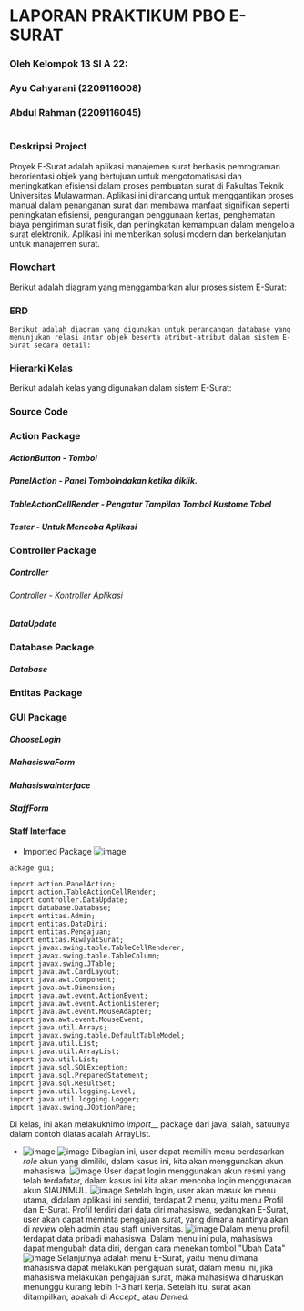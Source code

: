 # LAPORAN PRAKTIKUM PBO E-SURAT
### Oleh Kelompok 13 SI A 22:
### Ayu Cahyarani (2209116008)
### Abdul Rahman (2209116045)
#
### Deskripsi Project
Proyek E-Surat adalah aplikasi manajemen surat berbasis pemrograman berorientasi objek yang bertujuan untuk mengotomatisasi dan meningkatkan efisiensi dalam proses pembuatan surat di Fakultas Teknik Universitas Mulawarman. Aplikasi ini dirancang untuk menggantikan proses manual dalam penanganan surat dan membawa manfaat signifikan seperti peningkatan efisiensi, pengurangan penggunaan kertas, penghematan biaya pengiriman surat fisik, dan peningkatan kemampuan dalam mengelola surat elektronik. Aplikasi ini memberikan solusi modern dan berkelanjutan untuk manajemen surat.
### Flowchart
Berikut adalah diagram yang menggambarkan alur proses sistem E-Surat:


### ERD

``Berikut adalah diagram yang digunakan untuk perancangan database yang menunjukan relasi antar objek beserta atribut-atribut dalam sistem E-Surat secara detail:``


### Hierarki Kelas
Berikut adalah kelas yang digunakan dalam sistem E-Surat:



### Source Code
### Action Package
##### ActionButton - Tombol 
##### PanelAction - Panel Tombolndakan ketika diklik.
##### TableActionCellRender - Pengatur Tampilan Tombol Kustome Tabel
##### Tester - Untuk Mencoba Aplikasi

### Controller Package
##### Controller
###### Controller - Kontroller Aplikasi
##### DataUpdate 

### Database Package
##### Database

### Entitas Package

### GUI Package
##### ChooseLogin
##### MahasiswaForm
##### MahasiswaInterface
##### StaffForm

#### Staff Interface
- Imported Package
![image](https://github.com/PA-E-Surat/PBO_Project_E-Surat/assets/126738691/259546ce-53de-4d76-be85-3634138c33bb)
```
ackage gui;

import action.PanelAction;
import action.TableActionCellRender;
import controller.DataUpdate;
import database.Database;
import entitas.Admin;
import entitas.DataDiri;
import entitas.Pengajuan;
import entitas.RiwayatSurat;
import javax.swing.table.TableCellRenderer;
import javax.swing.table.TableColumn;
import javax.swing.JTable;
import java.awt.CardLayout;
import java.awt.Component;
import java.awt.Dimension;
import java.awt.event.ActionEvent;
import java.awt.event.ActionListener;
import java.awt.event.MouseAdapter;
import java.awt.event.MouseEvent;
import java.util.Arrays;
import javax.swing.table.DefaultTableModel;
import java.util.List;
import java.util.ArrayList;
import java.util.List;
import java.sql.SQLException;
import java.sql.PreparedStatement;
import java.sql.ResultSet;
import java.util.logging.Level;
import java.util.logging.Logger;
import javax.swing.JOptionPane;

````
Di kelas, ini akan melakuknimo _import___ package dari java, salah, satuunya dalam contoh diatas adalah ArrayList.

- ![image](https://github.com/PA-E-Surat/PBO_Project_E-Surat/assets/126738691/04cb50f8-c49d-4ea7-bed0-2440e7c76768)
![image](https://github.com/PA-E-Surat/PBO_Project_E-Surat/assets/126738691/ccda7616-44af-4639-899e-9cf47290800c)
Dibagian ini, user dapat memilih menu berdasarkan _role_ akun yang dimiliki, dalam kasus ini, kita akan menggunakan akun mahasiswa.
![image](https://github.com/PA-E-Surat/PBO_Project_E-Surat/assets/126738691/ddf5644c-4e36-4558-ad2e-8624e2acaa55)
User dapat login menggunakan akun resmi yang telah terdafatar, dalam kasus ini kita akan mencoba login menggunakan akun SIAUNMUL.
![image](https://github.com/PA-E-Surat/PBO_Project_E-Surat/assets/126738691/1190142d-ed15-4d45-8ecb-f3f490c15357)
Setelah login, user akan masuk ke menu utama, didalam aplikasi ini sendiri, terdapat 2 menu, yaitu menu Profil dan E-Surat.
Profil terdiri dari data diri mahasiswa, sedangkan E-Surat, user akan dapat meminta pengajuan surat, yang dimana nantinya akan di _review_ oleh admin atau staff universitas.
![image](https://github.com/PA-E-Surat/PBO_Project_E-Surat/assets/126738691/a99adab9-dc67-406f-adc0-768e9c4840af)
Dalam menu profil, terdapat data pribadi mahasiswa. Dalam menu ini pula, mahasiswa dapat mengubah data diri, dengan cara menekan tombol "Ubah Data"
![image](https://github.com/PA-E-Surat/PBO_Project_E-Surat/assets/126738691/2a9e60b8-1848-4e07-9ebc-bbf71986464d)
Selanjutnya adalah menu E-Surat, yaitu menu dimana mahasiswa dapat melakukan pengajuan surat, dalam menu ini, jika mahasiswa melakukan pengajuan surat, maka mahasiswa diharuskan menunggu kurang lebih 1-3 hari kerja.
Setelah itu, surat akan ditampilkan, apakah di _Accept__ atau _Denied._
